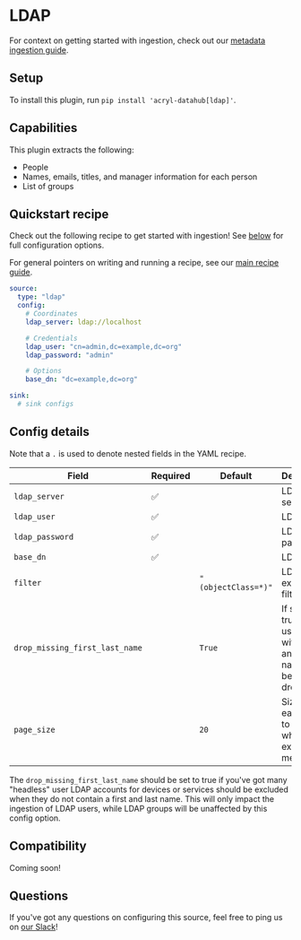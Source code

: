 # LDAP

For context on getting started with ingestion, check out our [metadata ingestion guide](../README.md).

## Setup

To install this plugin, run `pip install 'acryl-datahub[ldap]'`.

## Capabilities

This plugin extracts the following:

- People
- Names, emails, titles, and manager information for each person
- List of groups

## Quickstart recipe

Check out the following recipe to get started with ingestion! See [below](#config-details) for full configuration options.

For general pointers on writing and running a recipe, see our [main recipe guide](../README.md#recipes).

```yml
source:
  type: "ldap"
  config:
    # Coordinates
    ldap_server: ldap://localhost

    # Credentials
    ldap_user: "cn=admin,dc=example,dc=org"
    ldap_password: "admin"

    # Options
    base_dn: "dc=example,dc=org"

sink:
  # sink configs
```

## Config details

Note that a `.` is used to denote nested fields in the YAML recipe.

| Field                          | Required | Default             | Description                                                             |
| ------------------------------ | -------- | ------------------- | ----------------------------------------------------------------------- |
| `ldap_server`                  | ✅       |                     | LDAP server URL.                                                        |
| `ldap_user`                    | ✅       |                     | LDAP user.                                                              |
| `ldap_password`                | ✅       |                     | LDAP password.                                                          |
| `base_dn`                      | ✅       |                     | LDAP DN.                                                                |
| `filter`                       |          | `"(objectClass=*)"` | LDAP extractor filter.                                                  |
| `drop_missing_first_last_name` |          | `True`              | If set to true, any users without first and last names will be dropped. |
| `page_size`                    |          | `20`                | Size of each page to fetch when extracting metadata.                    |

The `drop_missing_first_last_name` should be set to true if you've got many "headless" user LDAP accounts
for devices or services should be excluded when they do not contain a first and last name. This will only
impact the ingestion of LDAP users, while LDAP groups will be unaffected by this config option.

## Compatibility

Coming soon!

## Questions

If you've got any questions on configuring this source, feel free to ping us on [our Slack](https://slack.datahubproject.io/)!
